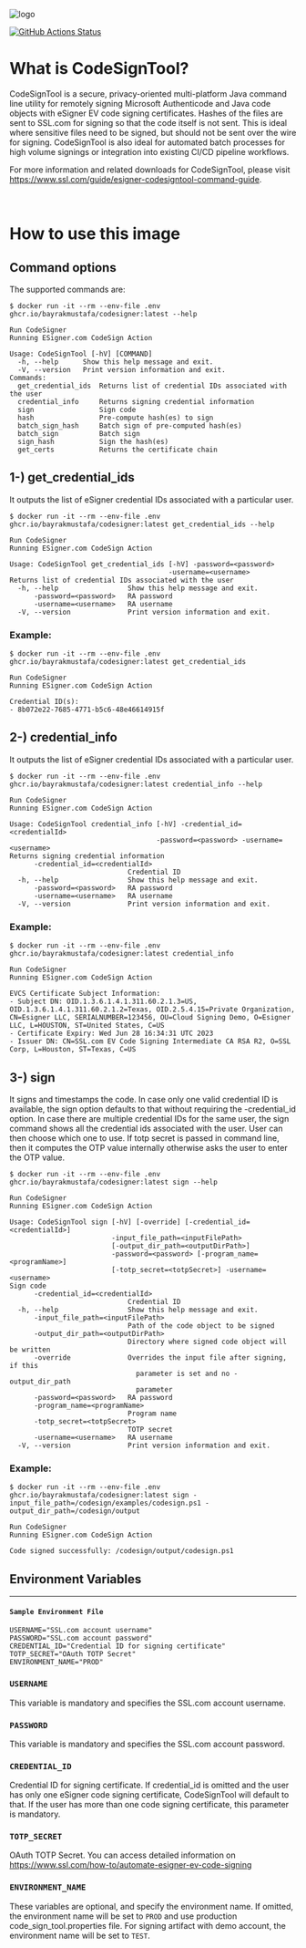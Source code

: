 ![logo](https://d1smxttentwwqu.cloudfront.net/wp-content/uploads/2019/04/ssl-logo.png)

[![GitHub Actions Status](https://github.com/bayrakmustafa/codesigner-docker/workflows/Docker%20Image%20CI/badge.svg)](https://github.com/bayrakmustafa/codesigner-docker)

# What is CodeSignTool?

CodeSignTool is a secure, privacy-oriented multi-platform Java command line utility for remotely signing Microsoft Authenticode and Java code objects with eSigner EV code signing certificates. Hashes of the files are sent to SSL.com for signing so that the code itself is not sent. This is ideal where sensitive files need to be signed, but should not be sent over the wire for signing. CodeSignTool is also ideal for automated batch processes for high volume signings or integration into existing CI/CD pipeline workflows.

For more information and related downloads for CodeSignTool, please visit <https://www.ssl.com/guide/esigner-codesigntool-command-guide>.

</br>

# How to use this image

## Command options
The supported commands are:

```console
$ docker run -it --rm --env-file .env ghcr.io/bayrakmustafa/codesigner:latest --help

Run CodeSigner
Running ESigner.com CodeSign Action

Usage: CodeSignTool [-hV] [COMMAND]
  -h, --help      Show this help message and exit.
  -V, --version   Print version information and exit.
Commands:
  get_credential_ids  Returns list of credential IDs associated with the user
  credential_info     Returns signing credential information
  sign                Sign code
  hash                Pre-compute hash(es) to sign
  batch_sign_hash     Batch sign of pre-computed hash(es)
  batch_sign          Batch sign
  sign_hash           Sign the hash(es)
  get_certs           Returns the certificate chain
```

## 1-) get_credential_ids
It outputs the list of eSigner credential IDs associated with a particular user.

```console
$ docker run -it --rm --env-file .env ghcr.io/bayrakmustafa/codesigner:latest get_credential_ids --help

Run CodeSigner
Running ESigner.com CodeSign Action

Usage: CodeSignTool get_credential_ids [-hV] -password=<password>
                                       -username=<username>
Returns list of credential IDs associated with the user
  -h, --help                 Show this help message and exit.
      -password=<password>   RA password
      -username=<username>   RA username
  -V, --version              Print version information and exit.
```
### Example:
```console
$ docker run -it --rm --env-file .env ghcr.io/bayrakmustafa/codesigner:latest get_credential_ids

Run CodeSigner
Running ESigner.com CodeSign Action

Credential ID(s):
- 8b072e22-7685-4771-b5c6-48e46614915f
```

## 2-) credential_info
It outputs the list of eSigner credential IDs associated with a particular user.

```console
$ docker run -it --rm --env-file .env ghcr.io/bayrakmustafa/codesigner:latest credential_info --help

Run CodeSigner
Running ESigner.com CodeSign Action

Usage: CodeSignTool credential_info [-hV] -credential_id=<credentialId>
                                    -password=<password> -username=<username>
Returns signing credential information
      -credential_id=<credentialId>
                             Credential ID
  -h, --help                 Show this help message and exit.
      -password=<password>   RA password
      -username=<username>   RA username
  -V, --version              Print version information and exit.
```
### Example:
```console
$ docker run -it --rm --env-file .env ghcr.io/bayrakmustafa/codesigner:latest credential_info

Run CodeSigner
Running ESigner.com CodeSign Action

EVCS Certificate Subject Information:
- Subject DN: OID.1.3.6.1.4.1.311.60.2.1.3=US, OID.1.3.6.1.4.1.311.60.2.1.2=Texas, OID.2.5.4.15=Private Organization, CN=Esigner LLC, SERIALNUMBER=123456, OU=Cloud Signing Demo, O=Esigner LLC, L=HOUSTON, ST=United States, C=US
- Certificate Expiry: Wed Jun 28 16:34:31 UTC 2023
- Issuer DN: CN=SSL.com EV Code Signing Intermediate CA RSA R2, O=SSL Corp, L=Houston, ST=Texas, C=US
```

## 3-) sign
It signs and timestamps the code. In case only one valid credential ID is available, the sign option defaults to that without requiring the -credential_id option. In case there are multiple credential IDs for the same user, the sign command shows all the credential ids associated with the user. User can then choose which one to use. If totp secret is passed in command line, then it computes the OTP value internally otherwise asks the user to enter the OTP value.

```console
$ docker run -it --rm --env-file .env ghcr.io/bayrakmustafa/codesigner:latest sign --help

Run CodeSigner
Running ESigner.com CodeSign Action

Usage: CodeSignTool sign [-hV] [-override] [-credential_id=<credentialId>]
                         -input_file_path=<inputFilePath>
                         [-output_dir_path=<outputDirPath>]
                         -password=<password> [-program_name=<programName>]
                         [-totp_secret=<totpSecret>] -username=<username>
Sign code
      -credential_id=<credentialId>
                             Credential ID
  -h, --help                 Show this help message and exit.
      -input_file_path=<inputFilePath>
                             Path of the code object to be signed
      -output_dir_path=<outputDirPath>
                             Directory where signed code object will be written
      -override              Overrides the input file after signing, if this
                               parameter is set and no -output_dir_path
                               parameter
      -password=<password>   RA password
      -program_name=<programName>
                             Program name
      -totp_secret=<totpSecret>
                             TOTP secret
      -username=<username>   RA username
  -V, --version              Print version information and exit.
```
### Example:
```console
$ docker run -it --rm --env-file .env ghcr.io/bayrakmustafa/codesigner:latest sign -input_file_path=/codesign/examples/codesign.ps1 -output_dir_path=/codesign/output

Run CodeSigner
Running ESigner.com CodeSign Action

Code signed successfully: /codesign/output/codesign.ps1
```

## Environment Variables
--------------

#### `Sample Environment File`

```properties
USERNAME="SSL.com account username"
PASSWORD="SSL.com account password"
CREDENTIAL_ID="Credential ID for signing certificate"
TOTP_SECRET="OAuth TOTP Secret"
ENVIRONMENT_NAME="PROD"
```

### `USERNAME`

This variable is mandatory and specifies the SSL.com account username.

### `PASSWORD`

This variable is mandatory and specifies the SSL.com account password.

### `CREDENTIAL_ID`

Credential ID for signing certificate. If credential_id is omitted and the user has only one eSigner code signing certificate, CodeSignTool will default to that. If the user has more than one code signing certificate, this parameter is mandatory.

### `TOTP_SECRET`

OAuth TOTP Secret. You can access detailed information on https://www.ssl.com/how-to/automate-esigner-ev-code-signing

### `ENVIRONMENT_NAME`

These variables are optional, and specify the environment name. If omitted, the environment name will be set to `PROD` and use production code_sign_tool.properties file. For signing artifact with demo account, the environment name will be set to `TEST`.